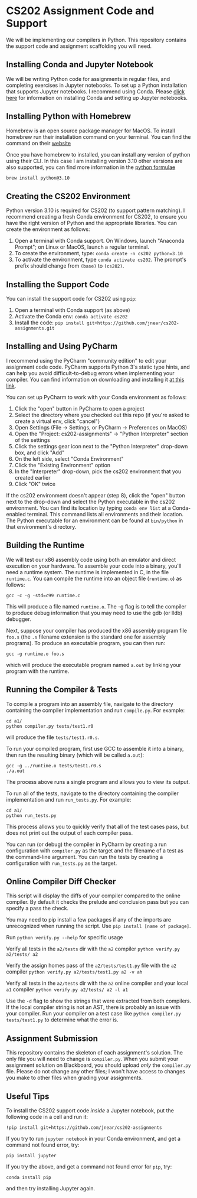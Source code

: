 # CS202 Assignment Code and Support

We will be implementing our compilers in Python. This repository
contains the support code and assignment scaffolding you will need.

## Installing Conda and Jupyter Notebook

We will be writing Python code for assignments in regular files, and
completing exercises in Jupyter notebooks. To set up a Python
installation that supports Jupyter notebooks. I recommend using Conda.
Please [click
here](https://github.com/jnear/cs211-data-privacy/blob/master/jupyter.md)
for information on installing Conda and setting up Jupyter notebooks.

## Installing Python with Homebrew

Homebrew is an open source package manager for MacOS. To install homebrew run their installation command on your terminal. You can find 
the command on their [website](https://brew.sh/)

Once you have homebrew to installed, you can install any version of python using their CLI. In this case I am installing version 3.10 other 
versions are also supported, you can find more information in the [python formulae](https://docs.brew.sh/Homebrew-and-Python)

```bash
brew install python@3.10
```

## Creating the CS202 Environment

Python version 3.10 is required for CS202 (to support pattern
matching). I recommend creating a fresh Conda environment for CS202,
to ensure you have the right version of Python and the appropriate
libraries. You can create the environment as follows:

1. Open a terminal with Conda support. On Windows, launch "Anaconda
   Prompt"; on Linux or MacOS, launch a regular terminal.
2. To create the environment, type: `conda create -n cs202 python=3.10`
3. To activate the environment, type `conda activate cs202`. The
   prompt's prefix should change from `(base)` to `(cs202)`.

## Installing the Support Code

You can install the support code for CS202 using `pip`:

1. Open a terminal with Conda support (as above)
2. Activate the Conda env: `conda activate cs202`
3. Install the code: `pip install git+https://github.com/jnear/cs202-assignments.git`

## Installing and Using PyCharm

I recommend using the PyCharm "community edition" to edit your
assignment code code. PyCharm supports Python 3's static type hints,
and can help you avoid difficult-to-debug errors when implementing
your compiler. You can find information on downloading and installing
it [at this link](https://www.jetbrains.com/pycharm/download/).

You can set up PyCharm to work with your Conda environment as follows:

1. Click the "open" button in PyCharm to open a project
2. Select the directory where you checked out this repo (if you're
   asked to create a virtual env, click "cancel")
3. Open Settings (File -> Settings, or PyCharm -> Preferences on MacOS)
4. Open the "Project: cs202-assignments" -> "Python Interpreter"
   section of the settings
5. Click the settings gear icon next to the "Python Interpreter"
   drop-down box, and click "Add"
6. On the left side, select "Conda Environment"
7. Click the "Existing Environment" option
8. In the "Interpreter" drop-down, pick the cs202 environment that you
   created earlier
9. Click "OK" twice
   
If the cs202 environment doesn't appear (step 8), click the "open"
button next to the drop-down and select the Python executable in the
cs202 environment. You can find its location by typing `conda env
list` at a Conda-enabled terminal. This command lists all environments
and their location. The Python executable for an environment can be
found at `bin/python` in that environment's directory.

## Building the Runtime

We will test our x86 assembly code using both an emulator and direct
execution on your hardware. To assemble your code into a binary,
you'll need a runtime system. The runtime is implemented in C, in the
file `runtime.c`. You can compile the runtime into an object file
(`runtime.o`) as follows:

```
gcc -c -g -std=c99 runtime.c
```

This will produce a file named `runtime.o`. The -g flag is to tell the
compiler to produce debug information that you may need to use the gdb
(or lldb) debugger.

Next, suppose your compiler has produced the x86 assembly program file
`foo.s` (the `.s` filename extension is the standard one for assembly
programs). To produce an executable program, you can then run:

```
gcc -g runtime.o foo.s
```

which will produce the executable program named `a.out` by linking
your program with the runtime.

## Running the Compiler & Tests

To compile a program into an assembly file, navigate to the directory
containing the compiler implementation and run `compile.py`. For example:

```
cd a1/
python compiler.py tests/test1.r0
```

will produce the file `tests/test1.r0.s`.

To run your compiled program, first use GCC to assemble it into a
binary, then run the resulting binary (which will be called `a.out`):

```
gcc -g ../runtime.o tests/test1.r0.s
./a.out
```

The process above runs a single program and allows you to view its
output.

To run all of the tests, navigate to the directory containing the
compiler implementation and run `run_tests.py`. For example:

```
cd a1/
python run_tests.py
```

This process allows you to quickly verify that all of the test cases
pass, but does not print out the output of each compiler pass.

You can run (or debug) the compiler in PyCharm by creating a run
configuration with `compiler.py` as the target and the filename of a
test as the command-line argument. You can run the tests by creating a
configuration with `run_tests.py` as the target.

## Online Compiler Diff Checker
This script will display the diffs of your compiler compared to the online compiler. By default it checks the prelude and conclusion pass but you can
specify a pass the check. 

You may need to pip install a few packages if any of the imports are unrecognized when running the script. Use `pip install [name of package]`.

Run `python verify.py --help` for specific usage

Verify all tests in the `a2/tests` dir with the `a2` compiler
`python verify.py a2/tests/ a2`

Verify the assign homes pass of the `a2/tests/test1.py` file with the `a2` compiler
`python verify.py a2/tests/test1.py a2 -v ah`

Verify all tests in the `a2/tests` dir with the `a2` online compiler and your local `a1` compiler
`python verify.py a2/tests/ a2 -l a1`

Use the `-d` flag to show the strings that were extracted from both compilers. If the local compiler string is not an AST, there is probably an issue
with your compiler. Run your compiler on a test case like `python compiler.py tests/test1.py` to determine what the error is.

## Assignment Submission

This repository contains the skeleton of each assignment's
solution. The only file you will need to change is `compiler.py`. When
you submit your assignment solution on Blackboard, you should upload
*only* the `compiler.py` file. Please do not change any other files; I
won't have access to changes you make to other files when grading your
assignments.

## Useful Tips

To install the CS202 support code *inside* a Jupyter notebook, put the
following code in a cell and run it:

```
!pip install git+https://github.com/jnear/cs202-assignments
```

If you try to run `jupyter notebook` in your Conda environment, and
get a command not found error, try:

```
pip install jupyter
```

If you try the above, and get a command not found error for `pip`,
try:

```
conda install pip
```

and then try installing Jupyter again.
